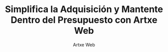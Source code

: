 ---
title: "Simplifica la Adquisición y Mantente Dentro del Presupuesto con Artxe Web"
description: "Herramientas asequibles y duraderas para proyectos de desarrollo eficientes"
author: "Artxe Web"
role: "Equipo de Desarrollo"
authorImage: "https://artxeweb.com/media/files/disenador-web.svg"
authorImageAlt: "Logo de Artxe Web"
pubDate: 2024-02-18
cardImage: "https://images.unsplash.com/photo-1581092160562-40aa08e78837?w=600&h=400&fit=crop"
cardImageAlt: "Vista lateral de trabajador usando herramientas digitales"
readTime: 3
tags: ["adquisicion", "asequible", "eficiencia", "presupuesto", "desarrollo"]
contents: [
        "Gestionar un proyecto de desarrollo puede ser abrumador, especialmente cuando se trata de adquisición. Por eso Artxe Web está comprometido a simplificar el proceso y mantener tus proyectos dentro del presupuesto.",
        "Con nuestra línea de herramientas y equipos asequibles, puedes encontrar todo lo que necesitas sin quebrar el banco. Nuestro diseño centrado en el usuario asegura que nuestros productos sean fáciles de usar, ahorrándote tiempo y frustración en el sitio de trabajo.",
        "Pero asequible no significa sacrificar calidad. Los productos de Artxe Web están construidos para durar, proporcionando rendimiento confiable y durabilidad cuando más lo necesitas. Y con nuestra documentación completa y tutoriales, puedes integrar nuestros productos sin problemas en tu flujo de trabajo, maximizando eficiencia y productividad.",
        "Ya seas un entusiasta del bricolaje o un contratista experimentado, Artxe Web tiene las soluciones que necesitas para tener éxito. Experimenta la diferencia por ti mismo y ve por qué Artxe Web es la elección confiable para necesidades de hardware y desarrollo."
]
---